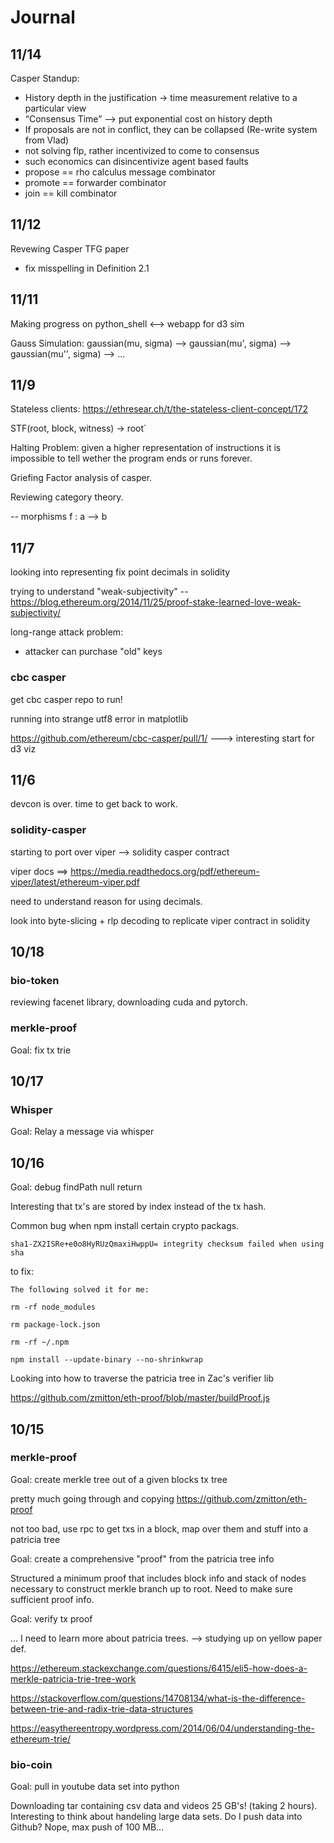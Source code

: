 # Journal #

## 11/14 ##

Casper Standup:

- History depth in the justification -> time measurement relative to a particular view 
- “Consensus Time” —> put exponential cost on history depth 
- If proposals are not in conflict, they can be collapsed (Re-write system from Vlad)
- not solving flp, rather incentivized to come to consensus
- such economics can disincentivize agent based faults
- propose == rho calculus message combinator
- promote == forwarder combinator
- join == kill combinator 
 
## 11/12 ##

Revewing Casper TFG paper

- fix misspelling in Definition 2.1


## 11/11 ##

Making progress on python_shell <--> webapp for d3 sim 


Gauss Simulation: gaussian(mu, sigma) --> gaussian(mu', sigma) --> gaussian(mu'', sigma) --> ...



## 11/9 ##

Stateless clients: https://ethresear.ch/t/the-stateless-client-concept/172

STF(root, block, witness) -> root`



Halting Problem: given a higher representation of instructions it is impossible to tell wether the program ends or runs forever.


Griefing Factor analysis of casper.



Reviewing category theory.


-- morphisms f : a --> b


## 11/7 ##

looking into representing fix point decimals in solidity


trying to understand "weak-subjectivity" -- https://blog.ethereum.org/2014/11/25/proof-stake-learned-love-weak-subjectivity/


long-range attack problem:

- attacker can purchase "old" keys


### cbc casper ###

get cbc casper repo to run! 


running into strange utf8 error in matplotlib


https://github.com/ethereum/cbc-casper/pull/1/ ---> interesting start for d3 viz


## 11/6 ##

devcon is over. time to get back to work.

### solidity-casper ###

starting to port over viper --> solidity casper contract

viper docs ==> https://media.readthedocs.org/pdf/ethereum-viper/latest/ethereum-viper.pdf


need to understand reason for using decimals.


look into byte-slicing + rlp decoding to replicate viper contract in solidity


## 10/18  ##

### bio-token ###
reviewing facenet library, downloading cuda and pytorch. 

### merkle-proof  ###

Goal: fix tx trie 

## 10/17 ##

### Whisper ###

Goal: Relay a message via whisper

## 10/16 ##

Goal: debug findPath null return

Interesting that tx's are stored by index instead of the tx hash.

Common bug when npm install certain crypto packags.

```
sha1-ZX2ISRe+e0o8HyRUzQmaxiHwppU= integrity checksum failed when using sha
```

to fix:

```
The following solved it for me:

rm -rf node_modules

rm package-lock.json

rm -rf ~/.npm

npm install --update-binary --no-shrinkwrap
```

Looking into how to traverse the patricia tree in Zac's verifier lib 


https://github.com/zmitton/eth-proof/blob/master/buildProof.js

## 10/15 ##

### merkle-proof ###


Goal: create merkle tree out of a given blocks tx tree


pretty much going through and copying https://github.com/zmitton/eth-proof


not too bad, use rpc to get txs in a block, map over them and stuff into a patricia tree


Goal: create a comprehensive "proof" from the patricia tree info

Structured a minimum proof that includes block info and stack of nodes necessary to construct merkle branch up to root. 
Need to make sure sufficient proof info.


Goal: verify tx proof 

... I need to learn more about patricia trees. --> studying up on yellow paper def.


https://ethereum.stackexchange.com/questions/6415/eli5-how-does-a-merkle-patricia-trie-tree-work

https://stackoverflow.com/questions/14708134/what-is-the-difference-between-trie-and-radix-trie-data-structures

https://easythereentropy.wordpress.com/2014/06/04/understanding-the-ethereum-trie/


### bio-coin ###

Goal: pull in youtube data set into python

Downloading tar containing csv data and videos 25 GB's! (taking 2 hours). 
Interesting to think about handeling large data sets. Do I push data into Github?
Nope, max push of 100 MB...


